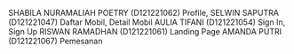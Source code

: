 SHABILA NURAMALIAH POETRY (D121221062) Profile, 
SELWIN SAPUTRA (D121221047) Daftar Mobil, Detail Mobil
AULIA TIFANI (D121221054) Sign In, Sign Up
RISWAN RAMADHAN (D121221061) Landing Page
AMANDA PUTRI (D121221067) Pemesanan